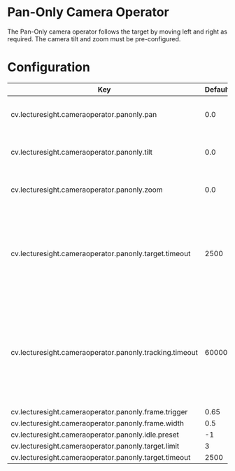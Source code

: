 # Pan-Only Camera Operator

The Pan-Only camera operator follows the target by moving left and right as required. The camera tilt and zoom must be
pre-configured.

# Configuration

| Key                                   | Default   | Description |
|---------------------------------------|-----------|-------------------------------------------|
| cv.lecturesight.cameraoperator.panonly.pan | 0.0 | Sets the initial pan position <br> (-1 to 1)
| cv.lecturesight.cameraoperator.panonly.tilt | 0.0 | Sets the initial tilt position  <br> (-1 to 1)
| cv.lecturesight.cameraoperator.panonly.zoom | 0.0 | Sets the initial zoom position  <br> (0 to 1)
| cv.lecturesight.cameraoperator.panonly.target.timeout | 2500 | Sets the time in milliseconds after the last target movement after which a target will no longer be tracked.
| cv.lecturesight.cameraoperator.panonly.tracking.timeout | 60000 | Sets the time in milliseconds after the last target movement to return to the initial tracking position  <br> (0 to disable)
| cv.lecturesight.cameraoperator.panonly.frame.trigger | 0.65
| cv.lecturesight.cameraoperator.panonly.frame.width | 0.5
| cv.lecturesight.cameraoperator.panonly.idle.preset | -1
| cv.lecturesight.cameraoperator.panonly.target.limit | 3
| cv.lecturesight.cameraoperator.panonly.target.timeout | 2500


